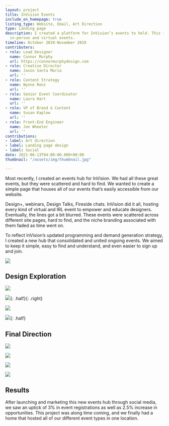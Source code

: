 ```yaml
---
layout: project
title: InVision Events
include_on_homepage: true
listing_type: Website, Email, Art Direction
type: Landing page
description: I created a platform for InVision’s events to held. This included both
  in-person and virtual events.
timeline: October 2019-November 2019
contributers:
- role: Lead Designer
  name: Connor Murphy
  url: https://connormurphydesign.com
- role: Creative Director
  name: Jason Santa Maria
  url: ''
- role: Content Strategy
  name: Wynne Renz
  url: ''
- role: Senior Event Coordinator
  name: Laura Hart
  url: ''
- role: VP of Brand & Content
  name: Susan Kaplow
  url: ''
- role: Front-End Engineer
  name: Jon Wheeler
  url: ''
contributions:
- label: Art direction
- label: Landing page design
- label: Social
date: 2021-06-13T04:00:00.000+00:00
thumbnail: "/assets/img/thumbnail.jpg"

---
```

Most recently, I created an events hub for InVision. We had all these great events, but they were scattered and hard to find. We wanted to create a simple page that houses all of our events that’s easily accessible from our website.

Design+, webinars, Design Talks, Fireside chats. InVision did it all, hosting every kind of virtual and IRL event to empower and educate designers. Eventually, the lines got a bit blurred. These events were scattered across different site pages, hard to find, and the niche branding associated with them faded as time went on.

To reflect InVision’s updated programming and demand generation strategy, I created a new hub that consolidated and united ongoing events. We aimed to keep it simple, easy to find and understand, and even easier to sign up and join.

![](/assets/img/events-final-1x.jpg)

## Design Exploration

![](/assets/img/hero1-1x.jpg)

![](/assets/img/hero-2-1x.jpg){: .half}{: .right}

![](/assets/img/hero-4-1x.jpg)

![](/assets/img/group-12.jpg){: .half}

## Final Direction

![](/assets/img/events-final-2-1x.jpg)

![](/assets/img/events-final-1x-copy-2.jpg)

![](/assets/img/2021/event-page.png)

![](/assets/img/2021/event-signup-2x.png)

## Results

After launching and marketing this new events hub through social media, we saw an uptick of 3% in event registrations as well as 2.5% increase in opportunities. This project was along time coming, and we finally had a home that hosted all of our different event types in one location.